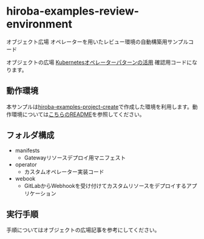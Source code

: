 # hiroba-examples-review-environment

オブジェクト広場 オペレーターを用いたレビュー環境の自動構築用サンプルコード

オブジェクトの広場 [Kubernetesオペレーターパターンの活用](https://ogis-ri.co.jp/otc/hiroba/technical/kubernetes_use/part9.html) 確認用コードになります。

## 動作環境

本サンプルは[hiroba-examples-project-create](https://github.com/nautible/hiroba-examples-project-create)で作成した環境を利用します。動作環境については[こちらのREADME](https://github.com/nautible/hiroba-examples-project-create)を参照してください。

## フォルダ構成

- manifests
  - Gatewayリソースデプロイ用マニフェスト
- operator
  - カスタムオペレーター実装コード
- webook
  - GitLabからWebhookを受け付けてカスタムリソースをデプロイするアプリケーション

## 実行手順

手順についてはオブジェクトの広場記事を参考にしてください。
